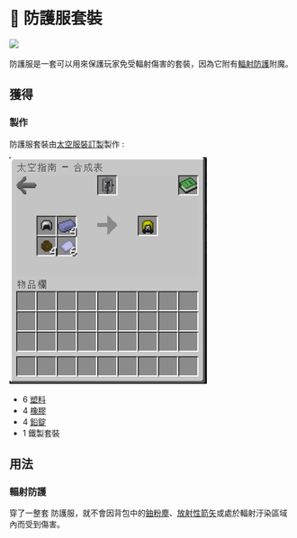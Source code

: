 # 👘 防護服套裝

![](https://camo.githubusercontent.com/1d495659fa43363373ee593ff72c51720661c1ea3a0b1108fb6e72eb1b02ee0f/68747470733a2f2f692e696d6775722e636f6d2f58306450507a382e706e67)

防護服是一套可以用來保護玩家免受輻射傷害的套裝，因為它附有[輻射防護](../te-shu-fu-mo/fu-she-fang-hu.md)附魔。

## 獲得

### 製作

防護服套裝由[太空服裝訂製](suit-fabricator.md)製作 :&#x20;

![](<../.gitbook/assets/image (232).png>)

* 6 [塑料](Plastic.md)
* 4 [橡膠](Rubber.md)
* 4 [鉛錠](../item-1/Lead-Ingot.md)
* 1 鐵製套裝

## 用法

### 輻射防護

穿了一整套 防護服，就不會因背包中的[鈾粉塵](uranium-dust.md)、[放射性箭矢](Radioactive-Arrow.md)或處於輻射汙染區域內而受到傷害。
